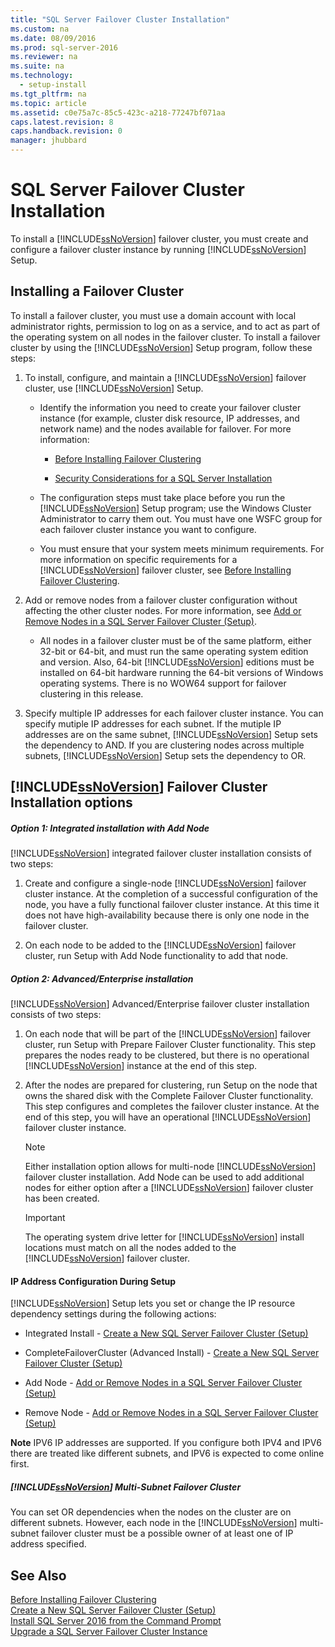 ```yaml
---
title: "SQL Server Failover Cluster Installation"
ms.custom: na
ms.date: 08/09/2016
ms.prod: sql-server-2016
ms.reviewer: na
ms.suite: na
ms.technology: 
  - setup-install
ms.tgt_pltfrm: na
ms.topic: article
ms.assetid: c0e75a7c-85c5-423c-a218-77247bf071aa
caps.latest.revision: 8
caps.handback.revision: 0
manager: jhubbard
---
```

# SQL Server Failover Cluster Installation
To install a [!INCLUDE[ssNoVersion](../../Topics/TopicNameContainA/tokens/ssNoVersion_md.md)] failover cluster, you must create and configure a failover cluster instance by running [!INCLUDE[ssNoVersion](../../Topics/TopicNameContainA/tokens/ssNoVersion_md.md)] Setup.  
  
## Installing a Failover Cluster  
 To install a failover cluster, you must use a domain account with local administrator rights, permission to log on as a service, and to act as part of the operating system on all nodes in the failover cluster. To install a failover cluster by using the [!INCLUDE[ssNoVersion](../../Topics/TopicNameContainA/tokens/ssNoVersion_md.md)] Setup program, follow these steps:  
  
1.  To install, configure, and maintain a [!INCLUDE[ssNoVersion](../../Topics/TopicNameContainA/tokens/ssNoVersion_md.md)] failover cluster, use [!INCLUDE[ssNoVersion](../../Topics/TopicNameContainA/tokens/ssNoVersion_md.md)] Setup.  
  
    -   Identify the information you need to create your failover cluster instance (for example, cluster disk resource, IP addresses, and network name) and the nodes available for failover. For more information:  
  
        -   [Before Installing Failover Clustering](../../Topics/TopicNameNotContainA/Before-Installing-Failover-Clustering.md)  
  
        -   [Security Considerations for a SQL Server Installation](../../Topics/TopicNameContainA/Security-Considerations-for-a-SQL-Server-Installation.md)  
  
    -   The configuration steps must take place before you run the [!INCLUDE[ssNoVersion](../../Topics/TopicNameContainA/tokens/ssNoVersion_md.md)] Setup program; use the Windows Cluster Administrator to carry them out. You must have one WSFC group for each failover cluster instance you want to configure.  
  
    -   You must ensure that your system meets minimum requirements. For more information on specific requirements for a [!INCLUDE[ssNoVersion](../../Topics/TopicNameContainA/tokens/ssNoVersion_md.md)] failover cluster, see [Before Installing Failover Clustering](../../Topics/TopicNameNotContainA/Before-Installing-Failover-Clustering.md).  
  
2.  Add or remove nodes from a failover cluster configuration without affecting the other cluster nodes. For more information, see [Add or Remove Nodes in a SQL Server Failover Cluster (Setup)](../../Topics/TopicNameContainA/Add-or-Remove-Nodes-in-a-SQL-Server-Failover-Cluster--Setup-.md).  
  
    -   All nodes in a failover cluster must be of the same platform, either 32-bit or 64-bit, and must run the same operating system edition and version. Also, 64-bit [!INCLUDE[ssNoVersion](../../Topics/TopicNameContainA/tokens/ssNoVersion_md.md)] editions must be installed on 64-bit hardware running the 64-bit versions of Windows operating systems. There is no WOW64 support for failover clustering in this release.  
  
3.  Specify multiple IP addresses for each failover cluster instance. You can specify mutiple IP addresses for each subnet. If the mutiple IP addresses are on the same subnet, [!INCLUDE[ssNoVersion](../../Topics/TopicNameContainA/tokens/ssNoVersion_md.md)] Setup sets the dependency to AND. If you are clustering nodes across multiple subnets, [!INCLUDE[ssNoVersion](../../Topics/TopicNameContainA/tokens/ssNoVersion_md.md)] Setup sets the dependency to OR.  
  
## [!INCLUDE[ssNoVersion](../../Topics/TopicNameContainA/tokens/ssNoVersion_md.md)] Failover Cluster Installation options  
  
##### Option 1: Integrated installation with Add Node  
 [!INCLUDE[ssNoVersion](../../Topics/TopicNameContainA/tokens/ssNoVersion_md.md)] integrated failover cluster installation consists of two steps:  
  
1.  Create and configure a single-node [!INCLUDE[ssNoVersion](../../Topics/TopicNameContainA/tokens/ssNoVersion_md.md)] failover cluster instance. At the completion of a successful configuration of the node, you have a fully functional failover cluster instance. At this time it does not have high-availability because there is only one node in the failover cluster.  
  
2.  On each node to be added to the [!INCLUDE[ssNoVersion](../../Topics/TopicNameContainA/tokens/ssNoVersion_md.md)] failover cluster, run Setup with Add Node functionality to add that node.  
  
##### Option 2: Advanced/Enterprise installation  
 [!INCLUDE[ssNoVersion](../../Topics/TopicNameContainA/tokens/ssNoVersion_md.md)] Advanced/Enterprise failover cluster installation consists of two steps:  
  
1.  On each node that will be part of the [!INCLUDE[ssNoVersion](../../Topics/TopicNameContainA/tokens/ssNoVersion_md.md)] failover cluster, run Setup with Prepare Failover Cluster functionality. This step prepares the nodes ready to be clustered, but there is no operational [!INCLUDE[ssNoVersion](../../Topics/TopicNameContainA/tokens/ssNoVersion_md.md)] instance at the end of this step.  
  
2.  After the nodes are prepared for clustering, run Setup on the node that owns the shared disk with the Complete Failover Cluster functionality. This step configures and completes the failover cluster instance. At the end of this step, you will have an operational [!INCLUDE[ssNoVersion](../../Topics/TopicNameContainA/tokens/ssNoVersion_md.md)] failover cluster instance.  
  
    > [!NOTE]  
    >  Either installation option allows for multi-node [!INCLUDE[ssNoVersion](../../Topics/TopicNameContainA/tokens/ssNoVersion_md.md)] failover cluster installation. Add Node can be used to add additional nodes for either option after a [!INCLUDE[ssNoVersion](../../Topics/TopicNameContainA/tokens/ssNoVersion_md.md)] failover cluster has been created.  
  
    > [!IMPORTANT]  
    >  The operating system drive letter for [!INCLUDE[ssNoVersion](../../Topics/TopicNameContainA/tokens/ssNoVersion_md.md)] install locations must match on all the nodes added to the [!INCLUDE[ssNoVersion](../../Topics/TopicNameContainA/tokens/ssNoVersion_md.md)] failover cluster.  
  
#### IP Address Configuration During Setup  
 [!INCLUDE[ssNoVersion](../../Topics/TopicNameContainA/tokens/ssNoVersion_md.md)] Setup lets you set or change the IP resource dependency settings during the following actions:  
  
-   Integrated Install - [Create a New SQL Server Failover Cluster (Setup)](../../Topics/TopicNameContainA/Create-a-New-SQL-Server-Failover-Cluster--Setup-.md)  
  
-   CompleteFailoverCluster (Advanced Install) - [Create a New SQL Server Failover Cluster (Setup)](../../Topics/TopicNameContainA/Create-a-New-SQL-Server-Failover-Cluster--Setup-.md)  
  
-   Add Node - [Add or Remove Nodes in a SQL Server Failover Cluster (Setup)](../../Topics/TopicNameContainA/Add-or-Remove-Nodes-in-a-SQL-Server-Failover-Cluster--Setup-.md)  
  
-   Remove Node - [Add or Remove Nodes in a SQL Server Failover Cluster (Setup)](../../Topics/TopicNameContainA/Add-or-Remove-Nodes-in-a-SQL-Server-Failover-Cluster--Setup-.md)  
  
 **Note** IPV6 IP addresses are supported.  If you configure both IPV4 and IPV6 there are treated like different subnets, and IPV6 is expected to come online first.  
  
##### [!INCLUDE[ssNoVersion](../../Topics/TopicNameContainA/tokens/ssNoVersion_md.md)] Multi-Subnet Failover Cluster  
 You can set OR dependencies when the nodes on the cluster are on different subnets. However, each node in the [!INCLUDE[ssNoVersion](../../Topics/TopicNameContainA/tokens/ssNoVersion_md.md)] multi-subnet failover cluster must be a possible owner of at least one of IP address specified.  
  
## See Also  
 [Before Installing Failover Clustering](../../Topics/TopicNameNotContainA/Before-Installing-Failover-Clustering.md)   
 [Create a New SQL Server Failover Cluster (Setup)](../../Topics/TopicNameContainA/Create-a-New-SQL-Server-Failover-Cluster--Setup-.md)   
 [Install SQL Server 2016 from the Command Prompt](../../Topics/TopicNameNotContainA/Install-SQL-Server-2016-from-the-Command-Prompt.md)   
 [Upgrade a SQL Server Failover Cluster Instance](../../Topics/TopicNameContainA/Upgrade-a-SQL-Server-Failover-Cluster-Instance.md)